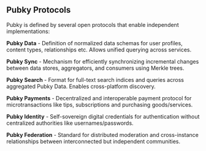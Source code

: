 ## Pubky Protocols

Pubky is defined by several open protocols that enable independent implementations:

**Pubky Data** - Definition of normalized data schemas for user profiles, content types, relationships etc. Allows unified querying across services.

**Pubky Sync** - Mechanism for efficiently synchronizing incremental changes between data stores, aggregators, and consumers using Merkle trees.

**Pubky Search** - Format for full-text search indices and queries across aggregated Pubky Data. Enables cross-platform discovery.

**Pubky Payments** - Decentralized and interoperable payment protocol for microtransactions like tips, subscriptions and purchasing goods/services.

**Pubky Identity** - Self-sovereign digital credentials for authentication without centralized authorities like usernames/passwords.

**Pubky Federation** - Standard for distributed moderation and cross-instance relationships between interconnected but independent communities.
